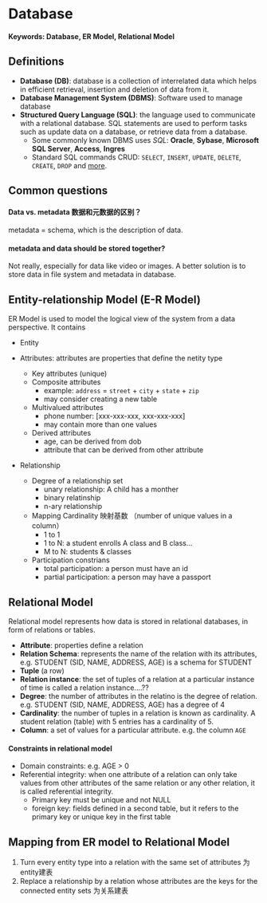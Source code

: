 # Database

#### Keywords: Database, ER Model, Relational Model

## Definitions
* **Database (DB)**: database is a collection of interrelated data which helps in efficient retrieval, insertion and deletion of data from it.
* **Database Management System (DBMS)**: Software used to manage database
* **Structured Query Language (SQL)**: the language used to communicate with a relational database. SQL statements are used to perform tasks such as update data on a database, or retrieve data from a database.
  * Some commonly known DBMS uses *SQL*: **Oracle**, **Sybase**, **Microsoft SQL Server**, **Access**, **Ingres**
  * Standard SQL commands CRUD: `SELECT`, `INSERT`, `UPDATE`, `DELETE`, `CREATE`, `DROP` and [more](https://github.com/HanmeiTang/Notes/blob/main/Useful_cmd_SQL.md).


## Common questions
#### Data vs. metadata 数据和元数据的区别？
metadata = schema, which is the description of data. 

#### metadata and data should be stored together?
Not really, especially for data like video or images. A better solution is to store data in file system and metadata in database.


## Entity-relationship Model (E-R Model)
ER Model is used to model the logical view of the system from a data perspective. It contains

* Entity

* Attributes: attributes are properties that define the netity type
  * Key attributes (unique)
  * Composite attributes
    - example: `address` = `street` + `city` + `state` + `zip` 
    - may consider creating a new table
  * Multivalued attributes
    - phone number: [xxx-xxx-xxx, xxx-xxx-xxx]
    - may contain more than one values
  * Derived attributes
    - age, can be derived from dob
    - attribute that can be derived from other attribute
    
* Relationship
  * Degree of a relationship set
    * unary relationship: A child has a monther
    * binary relatinship
    * n-ary relationship
  * Mapping Cardinality 映射基数 （number of unique values in a column）
    * 1 to 1
    * 1 to N: a student enrolls A class and B class...
    * M to N: students & classes
  * Participation constrians
    * total participation: a person must have an id
    * partial participation: a person may have a passport

## Relational Model
Relational model represents how data is stored in relational databases, in form of relations or tables.

* **Attribute**: properties define a relation
* **Relation Schema**: represents the name of the relation with its attributes, e.g. STUDENT (SID, NAME, ADDRESS, AGE) is a schema for STUDENT
* **Tuple** (a row)
* **Relation instance**: the set of tuples of a relation at a particular instance of time is called a relation instance....??
* **Degree**: the number of attributes in the relatino is the degree of relation. e.g. STUDENT (SID, NAME, ADDRESS, AGE) has a degree of 4
* **Cardinality**: the number of tuples in a relation is known as cardinality. A student relation (table) with 5 entries has a cardinality of 5.
* **Column**: a set of values for a particular attribute. e.g. the column `AGE`

#### Constraints in relational model
* Domain constraints: e.g. AGE > 0
* Referential integrity: when one attribute of a relation can only take values from other attributes of the same relation or any other relation, it is called referential integrity.
  * Primary key must be unique and not NULL
  * foreign key: fields defined in a second table, but it refers to the primary key or unique key in the first table
  
## Mapping from ER model to Relational Model
1. Turn every entity type into a relation with the same set of attributes 为entity建表
2. Replace a relationship by a relation whose attributes are the keys for the connected entity sets 为关系建表



